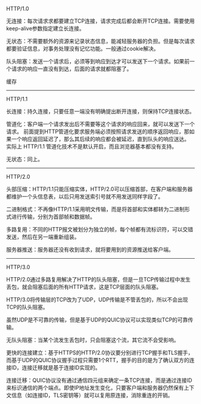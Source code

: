 HTTP/1.0

无连接：每次请求求都要建立TCP连接，请求完成后都会断开TCP连接。需要使用keep-alive参数指定建立长连接。

无状态：不需要额外的资源来记录状态信息，能减轻服务器的负担。但是每次请求都要验证信息，对事务处理没有记忆功能。一般通过cookie解决。

队头阻塞：发送一个请求后，必须等到响应到达才可以发送下一个请求。如果前一个请求的响应一直没有到达，后面的请求就都阻塞了。

缓存

------------------------------------------------------------------------------------------------------

HTTP/1.1

长连接：持久连接，只要任意一端没有明确提出断开连接，则保持TCP连接状态。
 
管道化：客户端一个请求发出后不需要等这个请求的响应回来，就可以发送下一个请求。
前面提到HTTP管道化要求服务端必须按照请求发送的顺序返回响应，那如果一个响应返回延迟了，那么其后续的响应都会被延迟，直到队头的响应送达。
实际上 HTTP/1.1 管道化技术不是默认开启，而且浏览器基本都没有支持。

无状态：同上。


------------------------------------------------------------------------------------------------------

HTTP/2.0       

头部压缩：HTTP/1.1只能压缩实体，HTTP/2.0可以压缩首部，在客户端和服务器都维护一个头信息表，以后只用发送索引号就不用发送同样字段了。

二进制格式：不再像HTTP/1.1采用明文传输，而是将首部和实体都转为二进制形式进行传输，分别为首部帧和数据帧。

多路复用：不同的HTTP报文被划分为独立的帧，每个帧都有流标识符，可以交错发送，然后在另一端重新组装。

服务器推送：服务器还没有收到请求，就将要用到的资源推送给客户端。


------------------------------------------------------------------------------------------------------

HTTP/3.0

HTTP/2.0通过多路复用解决了HTTP的队头阻塞，但是一旦TCP传输过程中发生丢包，就会阻塞后面的所有HTTP请求，这是TCP层面的队头阻塞。

HTTP/3.0将传输层的TCP改为了UDP，UDP传输是不管丢包的，所以不会出现TCP的队头阻塞。

虽然UDP是不可靠的传输，但是基于UDP的QUIC协议可以实现类似TCP的可靠传输。



无队头阻塞：当某个流发生丢包时，只会阻塞这个流，其它流不会受影响。

更快的连接建立：基于HTTPS的HTTP/2.0协议要分别进行TCP握手和TLS握手，而基于UDP的QUIC协议握手过程只需要1个RTT，握手的目的是为了确认双方的连接ID，连接迁移就是基于连接ID实现的。

连接迁移：QUIC协议没有通过通信四元组来确定一条TCP连接，而是通过连接ID来标识通信的两个端点。即使IP地址发生变化，只要客户端和服务器仍然保有上下文信息（如连接ID，TLS密钥等）就可以复用原连接，消除重连的开销。